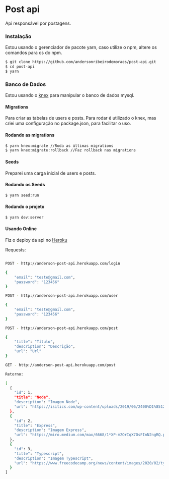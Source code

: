 

# Post api
Api responsável por postagens.

### Instalação
Estou usando o gerenciador de pacote yarn, caso utilize o npm, altere os comandos para os do npm.
```sh
$ git clone https://github.com/andersonribeirodemoraes/post-api.git
$ cd post-api
$ yarn
```
### Banco de Dados
Estou usando o [knex](http://knexjs.org/) para manipular o banco de dados mysql.

#### Migrations
Para criar as tabelas de users e posts.
Para rodar é utilizado o knex, mas criei uma configuração no package.json, para facilitar o uso.

#### Rodando as migrations
```sh
$ yarn knex:migrate //Roda as últimas migrations
$ yarn knex:migrate:rollback //Faz rollback nas migrations
```

#### Seeds
Preparei uma carga inicial de users e posts.

#### Rodando os Seeds
```sh
$ yarn seed:run
```

#### Rodando o projeto
```sh
$ yarn dev:server
```

#### Usando Online
Fiz o deploy da api no [Heroku](https://www.heroku.com/)

Requests:

```sh

POST - http://anderson-post-api.herokuapp.com/login

{
	"email": "teste@gmail.com",
	"password": "123456"
}

POST - http://anderson-post-api.herokuapp.com/user

{
	"email": "teste@gmail.com",
	"password": "123456"
}

POST - http://anderson-post-api.herokuapp.com/post

{
	"title": "Título",
	"description": "Descrição",
	"url": "Url"
}

GET - http://anderson-post-api.herokuapp.com/post

Retorno:

[
  {
    "id": 1,
    "title": "Node",
    "description": "Imagem Node",
    "url": "https://isitics.com/wp-content/uploads/2019/06/2400%D1%851260-rw-blog-node-js-1024x538.png"
  },
  {
    "id": 2,
    "title": "Express",
    "description": "Imagem Express",
    "url": "https://miro.medium.com/max/6668/1*XP-mZOrIqX7OsFInN2ngRQ.png"
  },
  {
    "id": 3,
    "title": "Typescript",
    "description": "Imagem Typescript",
    "url": "https://www.freecodecamp.org/news/content/images/2020/02/typescript.png"
  }
]
```
